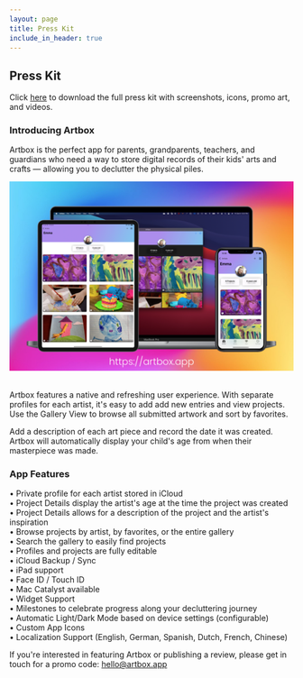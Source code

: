 ```yaml
---
layout: page
title: Press Kit
include_in_header: true
---
```


## Press Kit
Click [here](https://www.icloud.com/iclouddrive/0462NVPZbQWJZ_8EvJk4FbGyg#Artbox_PressKit_) to download the full press kit with screenshots, icons, promo art, and videos.

### Introducing Artbox
Artbox is the perfect app for parents, grandparents, teachers, and guardians who need a way to store digital records of their kids' arts and crafts — allowing you to declutter the physical piles.

![](/assets/promo1.png)<br><br>

Artbox features a native and refreshing user experience. With separate profiles for each artist, it's easy to add add new entries and view projects. 
Use the Gallery View to browse all submitted artwork and sort by favorites.

Add a description of each art piece and record the date it was created. Artbox will automatically display your child's age from when their masterpiece was made.

### App Features
• Private profile for each artist stored in iCloud  
• Project Details display the artist's age at the time the project was created  
• Project Details allows for a description of the project and the artist's inspiration  
• Browse projects by artist, by favorites, or the entire gallery  
• Search the gallery to easily find projects    
• Profiles and projects are fully editable  
• iCloud Backup / Sync  
• iPad support  
• Face ID / Touch ID  
• Mac Catalyst available  
• Widget Support  
• Milestones to celebrate progress along your decluttering journey  
• Automatic Light/Dark Mode based on device settings (configurable)  
• Custom App Icons    
• Localization Support (English, German, Spanish, Dutch, French, Chinese)  

If you're interested in featuring Artbox or publishing a review, please get in touch for a promo code: [hello@artbox.app](mailto:hello@artbox.app)
